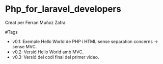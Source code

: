 # Php_for_laravel_developers

Creat per Ferran Muñoz Zafra

#Tags

- v0.1: Exemple Hello World de PHP i HTML sense separation concerns -> sense MVC.
- v0.2: Versió Hello World amb MVC.
- v0.3: Versió del codi final del primer video.